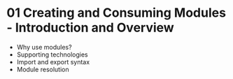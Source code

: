 # 01 Creating and Consuming Modules - Introduction and Overview

- Why use modules?
- Supporting technologies
- Import and export syntax
- Module resolution